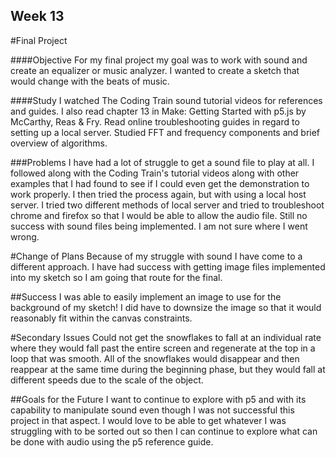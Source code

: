 ## Week 13

#Final Project

####Objective
For my final project my goal was to work with sound and create an equalizer or music analyzer. I wanted to create a sketch that would change with the beats of music.

####Study
I watched The Coding Train sound tutorial videos for references and guides. I also read chapter 13 in Make: Getting Started with p5.js by McCarthy, Reas & Fry. Read online troubleshooting guides in regard to setting up a local server. Studied FFT and frequency components and brief overview of algorithms.

###Problems
I have had a lot of struggle to get a sound file to play at all. I followed along with the Coding Train's tutorial videos along with other examples that I had found to see if I could even get the demonstration to work properly. I then tried the process again, but with using a local host server. I tried two different methods of local server and tried to troubleshoot chrome and firefox so that I would be able to allow the audio file. Still no success with sound files being implemented. I am not sure where I went wrong.

#Change of Plans
Because of my struggle with sound I have come to a different approach. I have had success with getting image files implemented into my sketch so I am going that route for the final.

##Success
I was able to easily implement an image to use for the background of my sketch! I did have to downsize the image so that it would reasonably fit within the canvas constraints.

#Secondary Issues
Could not get the snowflakes to fall at an individual rate where they would fall past the entire screen and regenerate at the top in a loop that was smooth. All of the snowflakes would disappear and then reappear at the same time during the beginning phase, but they would fall at different speeds due to the scale of the object.

##Goals for the Future
I want to continue to explore with p5 and with its capability to manipulate sound even though I was not successful this project in that aspect. I would love to be able to get whatever I was struggling with to be sorted out so then I can continue to explore what can be done with audio using the p5 reference guide.
